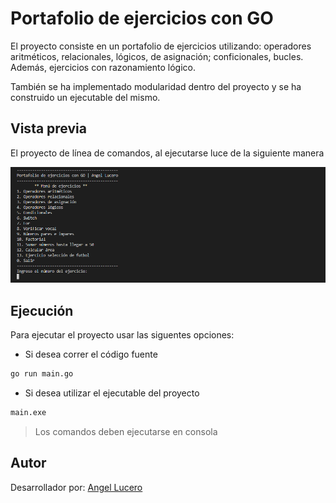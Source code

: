 # Portafolio de ejercicios con GO

El proyecto consiste en un portafolio de ejercicios utilizando: operadores aritméticos, relacionales, lógicos, de asignación; conficionales, bucles. Además, ejercicios con razonamiento lógico.

También se ha implementado modularidad dentro del proyecto y se ha construido un ejecutable del mismo.

## Vista previa

El proyecto de línea de comandos, al ejecutarse luce de la siguiente manera

![Go](imgs/go_run.png)

## Ejecución

Para ejecutar el proyecto usar las siguentes opciones:

- Si desea correr el código fuente

```bash
go run main.go
```

- Si desea utilizar el ejecutable del proyecto

```bash
main.exe
```

> Los comandos deben ejecutarse en consola

## Autor

Desarrollador por: [Angel Lucero](https://www.linkedin.com/in/angellucero/)

